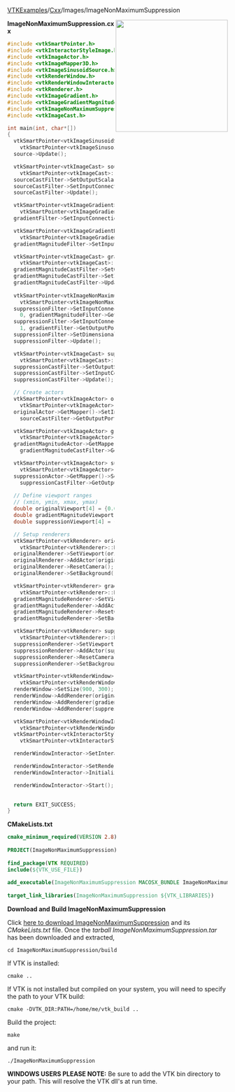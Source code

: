 [VTKExamples](/index/)/[Cxx](/Cxx)/Images/ImageNonMaximumSuppression

<img align="right" src="https://github.com/lorensen/VTKExamples/blob/gh-pages/Testing/Baseline/Images/TestImageNonMaximumSuppression.png?raw=true" width="256" />

**ImageNonMaximumSuppression.cxx**
```c++
#include <vtkSmartPointer.h>
#include <vtkInteractorStyleImage.h>
#include <vtkImageActor.h>
#include <vtkImageMapper3D.h>
#include <vtkImageSinusoidSource.h>
#include <vtkRenderWindow.h>
#include <vtkRenderWindowInteractor.h>
#include <vtkRenderer.h>
#include <vtkImageGradient.h>
#include <vtkImageGradientMagnitude.h>
#include <vtkImageNonMaximumSuppression.h>
#include <vtkImageCast.h>

int main(int, char*[])
{
  vtkSmartPointer<vtkImageSinusoidSource> source =
    vtkSmartPointer<vtkImageSinusoidSource>::New();
  source->Update();

  vtkSmartPointer<vtkImageCast> sourceCastFilter =
    vtkSmartPointer<vtkImageCast>::New();
  sourceCastFilter->SetOutputScalarTypeToUnsignedChar();
  sourceCastFilter->SetInputConnection(source->GetOutputPort());
  sourceCastFilter->Update();

  vtkSmartPointer<vtkImageGradient> gradientFilter =
    vtkSmartPointer<vtkImageGradient>::New();
  gradientFilter->SetInputConnection(source->GetOutputPort());

  vtkSmartPointer<vtkImageGradientMagnitude> gradientMagnitudeFilter =
    vtkSmartPointer<vtkImageGradientMagnitude>::New();
  gradientMagnitudeFilter->SetInputConnection(source->GetOutputPort());

  vtkSmartPointer<vtkImageCast> gradientMagnitudeCastFilter =
    vtkSmartPointer<vtkImageCast>::New();
  gradientMagnitudeCastFilter->SetOutputScalarTypeToUnsignedChar();
  gradientMagnitudeCastFilter->SetInputConnection(gradientMagnitudeFilter->GetOutputPort());
  gradientMagnitudeCastFilter->Update();
  
  vtkSmartPointer<vtkImageNonMaximumSuppression> suppressionFilter =
    vtkSmartPointer<vtkImageNonMaximumSuppression>::New();
  suppressionFilter->SetInputConnection(
    0, gradientMagnitudeFilter->GetOutputPort());
  suppressionFilter->SetInputConnection(
    1, gradientFilter->GetOutputPort());
  suppressionFilter->SetDimensionality(2);
  suppressionFilter->Update();

  vtkSmartPointer<vtkImageCast> suppressionCastFilter =
    vtkSmartPointer<vtkImageCast>::New();
  suppressionCastFilter->SetOutputScalarTypeToUnsignedChar();
  suppressionCastFilter->SetInputConnection(suppressionFilter->GetOutputPort());
  suppressionCastFilter->Update();

  // Create actors
  vtkSmartPointer<vtkImageActor> originalActor =
    vtkSmartPointer<vtkImageActor>::New();
  originalActor->GetMapper()->SetInputConnection(
    sourceCastFilter->GetOutputPort());

  vtkSmartPointer<vtkImageActor> gradientMagnitudeActor =
    vtkSmartPointer<vtkImageActor>::New();
  gradientMagnitudeActor->GetMapper()->SetInputConnection(
    gradientMagnitudeCastFilter->GetOutputPort());

  vtkSmartPointer<vtkImageActor> suppressionActor =
    vtkSmartPointer<vtkImageActor>::New();
  suppressionActor->GetMapper()->SetInputConnection(
    suppressionCastFilter->GetOutputPort());
  
  // Define viewport ranges
  // (xmin, ymin, xmax, ymax)
  double originalViewport[4] = {0.0, 0.0, 0.33, 1.0};
  double gradientMagnitudeViewport[4] = {0.33, 0.0, 0.66, 1.0};
  double suppressionViewport[4] = {0.66, 0.0, 1.0, 1.0};

  // Setup renderers
  vtkSmartPointer<vtkRenderer> originalRenderer =
    vtkSmartPointer<vtkRenderer>::New();
  originalRenderer->SetViewport(originalViewport);
  originalRenderer->AddActor(originalActor);
  originalRenderer->ResetCamera();
  originalRenderer->SetBackground(.4, .5, .6);

  vtkSmartPointer<vtkRenderer> gradientMagnitudeRenderer =
    vtkSmartPointer<vtkRenderer>::New();
  gradientMagnitudeRenderer->SetViewport(gradientMagnitudeViewport);
  gradientMagnitudeRenderer->AddActor(gradientMagnitudeActor);
  gradientMagnitudeRenderer->ResetCamera();
  gradientMagnitudeRenderer->SetBackground(.4, .5, .7);

  vtkSmartPointer<vtkRenderer> suppressionRenderer =
    vtkSmartPointer<vtkRenderer>::New();
  suppressionRenderer->SetViewport(suppressionViewport);
  suppressionRenderer->AddActor(suppressionActor);
  suppressionRenderer->ResetCamera();
  suppressionRenderer->SetBackground(.3, .5, .8);

  vtkSmartPointer<vtkRenderWindow> renderWindow =
    vtkSmartPointer<vtkRenderWindow>::New();
  renderWindow->SetSize(900, 300);
  renderWindow->AddRenderer(originalRenderer);
  renderWindow->AddRenderer(gradientMagnitudeRenderer);
  renderWindow->AddRenderer(suppressionRenderer);

  vtkSmartPointer<vtkRenderWindowInteractor> renderWindowInteractor =
    vtkSmartPointer<vtkRenderWindowInteractor>::New();
  vtkSmartPointer<vtkInteractorStyleImage> style =
    vtkSmartPointer<vtkInteractorStyleImage>::New();

  renderWindowInteractor->SetInteractorStyle(style);

  renderWindowInteractor->SetRenderWindow(renderWindow);
  renderWindowInteractor->Initialize();

  renderWindowInteractor->Start();
 

  return EXIT_SUCCESS;
}
```
**CMakeLists.txt**
```cmake
cmake_minimum_required(VERSION 2.8)
 
PROJECT(ImageNonMaximumSuppression)
 
find_package(VTK REQUIRED)
include(${VTK_USE_FILE})
 
add_executable(ImageNonMaximumSuppression MACOSX_BUNDLE ImageNonMaximumSuppression.cxx)
 
target_link_libraries(ImageNonMaximumSuppression ${VTK_LIBRARIES})
```

**Download and Build ImageNonMaximumSuppression**

Click [here to download ImageNonMaximumSuppression](https://github.com/lorensen/VTKWikiExamplesTarballs/raw/master/ImageNonMaximumSuppression.tar) and its *CMakeLists.txt* file.
Once the *tarball ImageNonMaximumSuppression.tar* has been downloaded and extracted,
```
cd ImageNonMaximumSuppression/build 
```
If VTK is installed:
```
cmake ..
```
If VTK is not installed but compiled on your system, you will need to specify the path to your VTK build:
```
cmake -DVTK_DIR:PATH=/home/me/vtk_build ..
```
Build the project:
```
make
```
and run it:
```
./ImageNonMaximumSuppression
```
**WINDOWS USERS PLEASE NOTE:** Be sure to add the VTK bin directory to your path. This will resolve the VTK dll's at run time.

